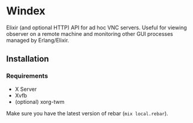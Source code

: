 # Windex

Elixir (and optional HTTP) API for ad hoc VNC servers.
Useful for viewing observer on a remote machine and
monitoring other GUI processes managed by Erlang/Elixir.

## Installation

### Requirements

- X Server
- Xvfb
- (optional) xorg-twm

Make sure you have the latest version of rebar (`mix local.rebar`).
